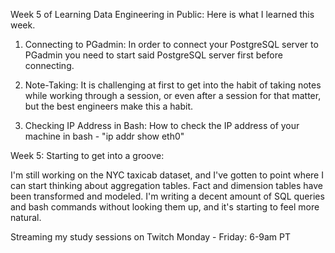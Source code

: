 Week 5 of Learning Data Engineering in Public: Here is what I learned this week.

1. Connecting to PGadmin: In order to connect your PostgreSQL server to PGadmin you need to start said PostgreSQL server first before connecting.

2. Note-Taking: It is challenging at first to get into the habit of taking notes while working through a session, or even after a session for that matter, but the best engineers make this a habit.

3. Checking IP Address in Bash: How to check the IP address of your machine in bash - "ip addr show eth0"

Week 5: Starting to get into a groove:

I'm still working on the NYC taxicab dataset, and I've gotten to point where I can start thinking about aggregation tables. Fact and dimension tables have been transformed and modeled. I'm writing a decent amount of SQL queries and bash commands without looking them up, and it's starting to feel more natural.

Streaming my study sessions on Twitch Monday - Friday: 6-9am PT